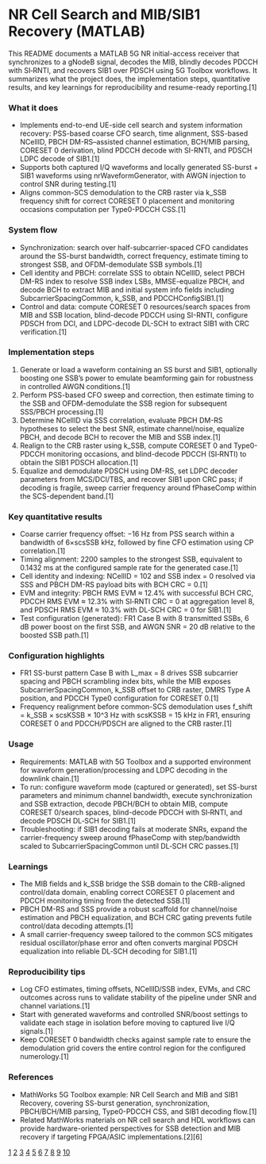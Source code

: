 # NR Cell Search and MIB/SIB1 Recovery (MATLAB)

This README documents a MATLAB 5G NR initial-access receiver that synchronizes to a gNodeB signal, decodes the MIB, blindly decodes PDCCH with SI‑RNTI, and recovers SIB1 over PDSCH using 5G Toolbox workflows. It summarizes what the project does, the implementation steps, quantitative results, and key learnings for reproducibility and resume-ready reporting.[1]

### What it does
- Implements end-to-end UE-side cell search and system information recovery: PSS-based coarse CFO search, time alignment, SSS-based NCellID, PBCH DM-RS–assisted channel estimation, BCH/MIB parsing, CORESET 0 derivation, blind PDCCH decode with SI-RNTI, and PDSCH LDPC decode of SIB1.[1]
- Supports both captured I/Q waveforms and locally generated SS-burst + SIB1 waveforms using nrWaveformGenerator, with AWGN injection to control SNR during testing.[1]
- Aligns common-SCS demodulation to the CRB raster via k_SSB frequency shift for correct CORESET 0 placement and monitoring occasions computation per Type0-PDCCH CSS.[1]

### System flow
- Synchronization: search over half-subcarrier-spaced CFO candidates around the SS-burst bandwidth, correct frequency, estimate timing to strongest SSB, and OFDM-demodulate SSB symbols.[1]
- Cell identity and PBCH: correlate SSS to obtain NCellID, select PBCH DM-RS index to resolve SSB index LSBs, MMSE-equalize PBCH, and decode BCH to extract MIB and initial system info fields including SubcarrierSpacingCommon, k_SSB, and PDCCHConfigSIB1.[1]
- Control and data: compute CORESET 0 resources/search spaces from MIB and SSB location, blind-decode PDCCH using SI-RNTI, configure PDSCH from DCI, and LDPC-decode DL-SCH to extract SIB1 with CRC verification.[1]

### Implementation steps
1) Generate or load a waveform containing an SS burst and SIB1, optionally boosting one SSB’s power to emulate beamforming gain for robustness in controlled AWGN conditions.[1]
2) Perform PSS-based CFO sweep and correction, then estimate timing to the SSB and OFDM-demodulate the SSB region for subsequent SSS/PBCH processing.[1]
3) Determine NCellID via SSS correlation, evaluate PBCH DM-RS hypotheses to select the best SNR, estimate channel/noise, equalize PBCH, and decode BCH to recover the MIB and SSB index.[1]
4) Realign to the CRB raster using k_SSB, compute CORESET 0 and Type0-PDCCH monitoring occasions, and blind-decode PDCCH (SI‑RNTI) to obtain the SIB1 PDSCH allocation.[1]
5) Equalize and demodulate PDSCH using DM-RS, set LDPC decoder parameters from MCS/DCI/TBS, and recover SIB1 upon CRC pass; if decoding is fragile, sweep carrier frequency around fPhaseComp within the SCS-dependent band.[1]

### Key quantitative results
- Coarse carrier frequency offset: −16 Hz from PSS search within a bandwidth of 6×scsSSB kHz, followed by fine CFO estimation using CP correlation.[1]
- Timing alignment: 2200 samples to the strongest SSB, equivalent to 0.1432 ms at the configured sample rate for the generated case.[1]
- Cell identity and indexing: NCellID = 102 and SSB index = 0 resolved via SSS and PBCH DM-RS payload bits with BCH CRC = 0.[1]
- EVM and integrity: PBCH RMS EVM ≈ 12.4% with successful BCH CRC, PDCCH RMS EVM ≈ 12.3% with SI‑RNTI CRC = 0 at aggregation level 8, and PDSCH RMS EVM ≈ 10.3% with DL‑SCH CRC = 0 for SIB1.[1]
- Test configuration (generated): FR1 Case B with 8 transmitted SSBs, 6 dB power boost on the first SSB, and AWGN SNR = 20 dB relative to the boosted SSB path.[1]

### Configuration highlights
- FR1 SS-burst pattern Case B with L_max = 8 drives SSB subcarrier spacing and PBCH scrambling index bits, while the MIB exposes SubcarrierSpacingCommon, k_SSB offset to CRB raster, DMRS Type A position, and PDCCH Type0 configuration for CORESET 0.[1]
- Frequency realignment before common-SCS demodulation uses f_shift = k_SSB × scsKSSB × 10^3 Hz with scsKSSB = 15 kHz in FR1, ensuring CORESET 0 and PDCCH/PDSCH are aligned to the CRB raster.[1]

### Usage
- Requirements: MATLAB with 5G Toolbox and a supported environment for waveform generation/processing and LDPC decoding in the downlink chain.[1]
- To run: configure waveform mode (captured or generated), set SS-burst parameters and minimum channel bandwidth, execute synchronization and SSB extraction, decode PBCH/BCH to obtain MIB, compute CORESET 0/search spaces, blind-decode PDCCH with SI‑RNTI, and decode PDSCH DL‑SCH for SIB1.[1]
- Troubleshooting: if SIB1 decoding fails at moderate SNRs, expand the carrier-frequency sweep around fPhaseComp with step/bandwidth scaled to SubcarrierSpacingCommon until DL‑SCH CRC passes.[1]

### Learnings
- The MIB fields and k_SSB bridge the SSB domain to the CRB-aligned control/data domain, enabling correct CORESET 0 placement and PDCCH monitoring timing from the detected SSB.[1]
- PBCH DM-RS and SSS provide a robust scaffold for channel/noise estimation and PBCH equalization, and BCH CRC gating prevents futile control/data decoding attempts.[1]
- A small carrier-frequency sweep tailored to the common SCS mitigates residual oscillator/phase error and often converts marginal PDSCH equalization into reliable DL‑SCH decoding for SIB1.[1]

### Reproducibility tips
- Log CFO estimates, timing offsets, NCellID/SSB index, EVMs, and CRC outcomes across runs to validate stability of the pipeline under SNR and channel variations.[1]
- Start with generated waveforms and controlled SNR/boost settings to validate each stage in isolation before moving to captured live I/Q signals.[1]
- Keep CORESET 0 bandwidth checks against sample rate to ensure the demodulation grid covers the entire control region for the configured numerology.[1]

### References
- MathWorks 5G Toolbox example: NR Cell Search and MIB and SIB1 Recovery, covering SS-burst generation, synchronization, PBCH/BCH/MIB parsing, Type0-PDCCH CSS, and SIB1 decoding flow.[1]
- Related MathWorks materials on NR cell search and HDL workflows can provide hardware-oriented perspectives for SSB detection and MIB recovery if targeting FPGA/ASIC implementations.[2][6]

[1](https://www.mathworks.com/help/5g/ug/nr-cell-search-and-mib-and-sib1-recovery.html)
[2](https://www.mathworks.com/help/wireless-hdl/ug/nr-hdl-cell-search.html)
[3](https://www.mathworks.com/videos/5g-nr-hdl-cell-search-reference-application-1582536205137.html)
[4](https://www.mathworks.com/help/wireless-hdl/gs/intro-to-5G-signal-detection.html)
[5](https://www.youtube.com/watch?v=R8kHq9wah3I)
[6](https://www.mathworks.com/help/wireless-hdl/ug/nr-hdl-cell-search-and-mib-recovery-ml-ref.html)
[7](https://www.youtube.com/watch?v=h84CvcEc2U4)
[8](https://www.mathworks.com/help/5g/index.html)
[9](https://www.mathworks.com/help/5g/ug/nr-cell-performance-evaluation-with-physical-layer-integration.html)
[10](https://www.mathworks.com/videos/5g-explained-initial-acquisition-procedures-in-5g-nr-1577445354545.html)
